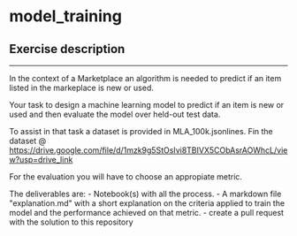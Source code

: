 # model_training

## Exercise description
--------------------

In the context of a Marketplace an algorithm is needed to
predict if an item listed in the markeplace is new or used.

Your task to design a machine learning model to predict if an item is new or
used and then evaluate the model over held-out test data.

To assist in that task a dataset is provided in MLA_100k.jsonlines. Fin the dataset @ https://drive.google.com/file/d/1mzk9g5StOsIvi8TBIVX5CObAsrAOWhcL/view?usp=drive_link

For the evaluation you will have to choose an appropiate metric.

The deliverables are:
    - Notebook(s) with all the process.
    - A markdown file "explanation.md" with a short explanation on the criteria applied to train the model and the performance achieved on that metric.
    - create a pull request with the solution to this repository
